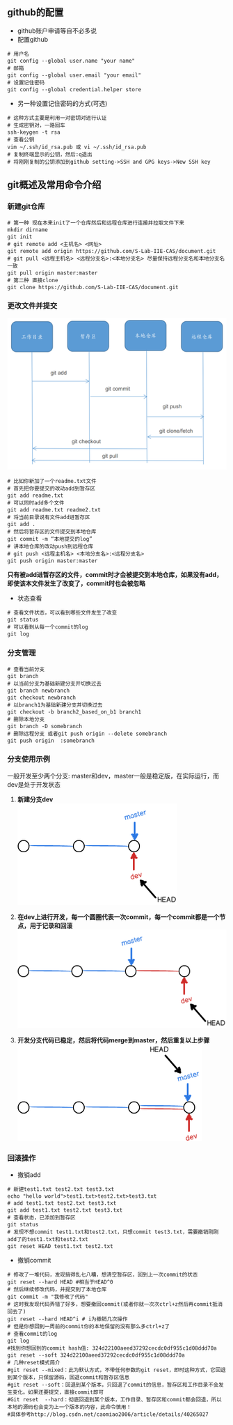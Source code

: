 ## github的配置
- github账户申请等自不必多说
- 配置github

```shell
# 用户名
git config --global user.name "your name"
# 邮箱
git config --global user.email "your email"
# 设置记住密码
git config --global credential.helper store
```
- 另一种设置记住密码的方式(可选)

```shell
# 这种方式主要是利用一对密钥对进行认证
# 生成密钥对，一路回车
ssh-keygen -t rsa
# 查看公钥
vim ~/.ssh/id_rsa.pub 或 vi ~/.ssh/id_rsa.pub
# 复制终端显示的公钥，然后:q退出
# 将刚刚复制的公钥添加到github setting->SSH and GPG keys->New SSH key
```
## git概述及常用命令介绍

### 新建git仓库

```shell
# 第一种 现在本来init了一个仓库然后和远程仓库进行连接并拉取文件下来
mkdir dirname
git init
# git remote add <主机名> <网址>
git remote add origin https://github.com/S-Lab-IIE-CAS/document.git
# git pull <远程主机名> <远程分支名>:<本地分支名> 尽量保持远程分支名和本地分支名一致
git pull origin master:master
# 第二种 直接clone
git clone https://github.com/S-Lab-IIE-CAS/document.git
```
### 更改文件并提交

![git中文件流转示意图](imgs/git.png)
```shell
# 比如你新加了一个readme.txt文件
# 首先把你要提交的改动add到暂存区
git add readme.txt
# 可以同时add多个文件
git add readme.txt readme2.txt
# 将当前目录说有文件add进暂存区
git add .
# 然后将暂存区的文件提交到本地仓库
git commit -m “本地提交的log”
# 讲本地仓库的改动push到远程仓库
# git push <远程主机名> <本地分支名>:<远程分支名>
git push origin master:master
```
**只有被add进暂存区的文件，commit时才会被提交到本地仓库，如果没有add，即使该本文件发生了改变了，commit时也会被忽略**
- 状态查看

```shell
# 查看文件状态，可以看到哪些文件发生了改变
git status
# 可以看到从每一个commit的log
git log
```
### 分支管理

```shell
# 查看当前分支
git branch
# 以当前分支为基础新建分支并切换过去
git branch newbranch
git checkout newbranch
# 以branch1为基础新建分支并切换过去
git checkout -b branch2_based_on_b1 branch1
# 删除本地分支
git branch -D somebranch
# 删除远程分支 或者git push origin --delete somebranch
git push origin  :somebranch

```

### 分支使用示例

一般开发至少两个分支: master和dev，master一般是稳定版，在实际运行，而dev是处于开发状态

1. **新建分支dev                                  
![](imgs/branch0.png)**

2. **在dev上进行开发，每一个圆圈代表一次commit，每一个commit都是一个节点，用于记录和回滚![](imgs/branch1.png)**

3. **开发分支代码已稳定，然后将代码merge到master，然后重复以上步骤![](imgs/branch2.png)**


### 回滚操作

- 撤销add

```shell
# 新建test1.txt test2.txt test3.txt
echo "hello world">test1.txt>test2.txt>test3.txt
# add test1.txt test2.txt test3.txt
git add test1.txt test2.txt test3.txt
# 查看状态，已添加到暂存区
git status
# 发现不想commit test1.txt和test2.txt，只想commit test3.txt，需要撤销刚刚add了的test1.txt和test2.txt
git reset HEAD test1.txt test2.txt
```

- 撤销commit

```shell
# 修改了一堆代码，发现搞得乱七八糟，想清空暂存区，回到上一次commit的状态
git reset --hard HEAD #相当于HEAD^0
# 然后继续修改代码，并提交到了本地仓库
git commit -m "我修改了代码"
# 这时我发现代码弄错了好多，想要撤回commit(或者你就一次次ctrl+z然后再commit抵消回去了)
git reset --hard HEAD^i # i为撤销几次操作
# 但是你想回到一周前的commit你的本地保留的没有那么多ctrl+z了
# 查看commit的log
git log
#找到你想回到的commit hash值: 324d22100aeed37292cecdc0df955c1d08ddd70a
git reset --soft 324d22100aeed37292cecdc0df955c1d08ddd70a
# 几种reset模式简介
#git reset --mixed：此为默认方式，不带任何参数的git reset，即时这种方式，它回退到某个版本，只保留源码，回退commit和暂存区信息
#git reset --soft：回退到某个版本，只回退了commit的信息，暂存区和工作目录不会发生变化。如果还要提交，直接commit即可
#Git reset  --hard：彻底回退到某个版本，工作目录、暂存区和commit都会回退，所以本地的源码也会变为上一个版本的内容，此命令慎用！
#具体参考http://blog.csdn.net/caomiao2006/article/details/40265027
```
